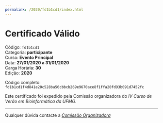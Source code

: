 ```yaml
---
permalink: /2020/fd1b1cd1/index.html
---
```


# Certificado Válido

Código: `fd1b1cd1`<br>
Categoria: **participante**<br>
Curso: **Evento Principal**<br>
Data: **27/01/2020 a 31/01/2020**<br>
Carga Horária: **30**<br>
Edição: **2020**<br>


Código completo: `fd1b1cd1f4d841e20c528ba56cbbcb269e9670ace8f1ffa20fd93b091d7452fc`


Este certificado foi expedido pela Comissão organizadora do *IV Curso de Verão em Bioinformática da UFMG*.

----

Qualquer dúvida contacte a [_Comissão Organizadora_](<mailto:cursobioinfoufmg@gmail.com$subject=[Certificados]>)

